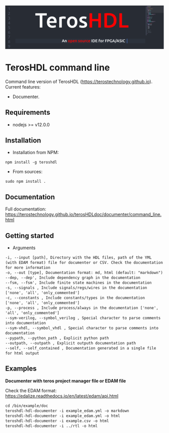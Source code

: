 
![TerosHDL](./doc/low_res_banner.png)
<!-- ![Tests](https://github.com/TerosTechnology/colibri/workflows/Test/badge.svg?event=push) -->

# TerosHDL command line

Command line version of TerosHDL (https://terostechnology.github.io). Current features:

- Documenter.

## Requirements

- nodejs >= v12.0.0

## Installation


- Installation from NPM:

```
npm install -g teroshdl
```

- From sources:

```
sudo npm install .
```

## Documentation

Full documentation: https://terostechnology.github.io/terosHDLdoc/documenter/command_line.html


## Getting started


- Arguments

```
-i, --input [path], Directory with the HDL files, path of the YML (with EDAM format) file for documenter or CSV. Check the documentation for more information
-o, --out [type], Documentation format: md, html (default: "markdown")
--dep, --dep', Include dependency graph in the documentation
--fsm, --fsm', Include finite state machines in the documentation
-s, --signals , Include signals/regs/wires in the documentation ['none', 'all', 'only_commented']
-c, --constants , Include constants/types in the documentation ['none', 'all', 'only_commented']
-p, --process , Include process/always in the documentation ['none', 'all', 'only_commented']
--sym-verilog, --symbol_verilog , Special character to parse comments into documentation
--sym-vhdl, --symbol_vhdl , Special character to parse comments into documentation
--pypath, --python_path , Explicit python path
--outpath, --outpath , Explicit outputh documentation path
--self, --self_contained , Documentation generated in a single file for html output
```

## Examples

**Documenter with teros project manager file or EDAM file**

Check the EDAM format: https://edalize.readthedocs.io/en/latest/edam/api.html

```
cd /bin/example/doc
teroshdl-hdl-documenter -i example_edam.yml -o markdown
teroshdl-hdl-documenter -i example_edam.yml -o html
teroshdl-hdl-documenter -i example.csv -o html
teroshdl-hdl-documenter -i ../rtl -o html
```
